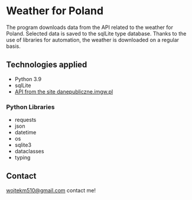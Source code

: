 # Weather for Poland


The program downloads data from the API related to the weather for Poland. Selected data is saved to the sqlLite type database. Thanks to the use of libraries for automation, the weather is downloaded on a regular basis.
## Technologies applied
* Python 3.9
* sqlLite  
* <a href="https://www.danepubliczne.imgw.pl">API from the site danepubliczne.imgw.pl </a>
### Python Libraries 
+ requests
+ json
+ datetime
+ os
+ sqlite3 
+ dataclasses
+ typing 
## Contact
wojtekm510@gmail.com
contact me!
